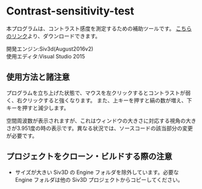 # Contrast-sensitivity-test
本プログラムは、コントラスト感度を測定するための補助ツールです。
[こちらのリンク](https://github.com/Nemurino-kai/Contrast-sensitivity-test/releases/download/Initial/Contrast-sensitivity-test.exe)より、ダウンロードできます。

開発エンジン:Siv3d(August2016v2)<br>
使用エディタ:Visual Studio 2015

## 使用方法と諸注意
プログラムを立ち上げた状態で、マウスを左クリックするとコントラストが弱く、右クリックすると強くなります。
また、上キーを押すと縞の数が増え、下キーを押すと減少します。

空間周波数が表示されますが、これはウィンドウの大きさに対応する視角の大きさが3.951度の時の表示です。異なる状況では、ソースコードの該当部分の変更が必要です。

## プロジェクトをクローン・ビルドする際の注意
- サイズが大きい Siv3D の Engine フォルダを除外しています。必要な Engine フォルダは他の Siv3D プロジェクトからコピーしてください。
